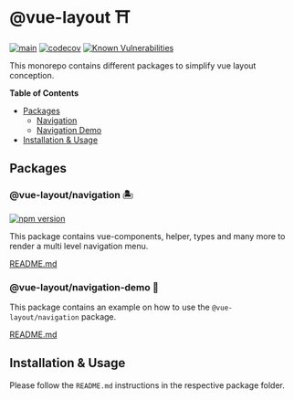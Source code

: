 # @vue-layout ⛩	

[![main](https://github.com/Tada5hi/vue-layout/actions/workflows/main.yml/badge.svg)](https://github.com/Tada5hi/vue-layout/actions/workflows/main.yml)
[![codecov](https://codecov.io/gh/Tada5hi/vue-layout/branch/master/graph/badge.svg?token=FHE347R1NW)](https://codecov.io/gh/Tada5hi/vue-layout)
[![Known Vulnerabilities](https://snyk.io/test/github/Tada5hi/vue-layout/badge.svg)](https://snyk.io/test/github/Tada5hi/vue-layout)

This monorepo contains different packages to simplify vue layout conception.

**Table of Contents**

- [Packages](#Packages)
  - [Navigation](#vue-layoutnavigation-)
  - [Navigation Demo](#vue-layoutnavigation-demo-)
- [Installation & Usage](#installation--usage)

## Packages

### @vue-layout/navigation 🏝
[![npm version](https://badge.fury.io/js/@vue-layout%2Fnavigation.svg)](https://badge.fury.io/js/@vue-layout%2Fnavigation)

This package contains vue-components, helper, types and many more to render a multi level navigation menu. 

[README.md](https://github.com/Tada5hi/vue-layout/tree/master/packages/navigation#README.md)

### @vue-layout/navigation-demo 🦘

This package contains an example on how to use the `@vue-layout/navigation` package.


[README.md](https://github.com/Tada5hi/vue-layout/tree/master/packages/navigation-demo#README.md)

## Installation & Usage
Please follow the `README.md` instructions in the respective package folder.

